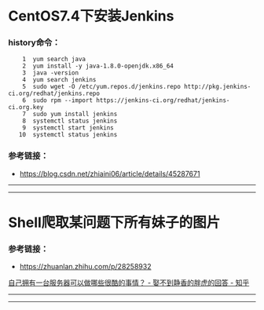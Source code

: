 CentOS7.4下安装Jenkins
===========
### history命令：
```shell
    1  yum search java
    2  yum install -y java-1.8.0-openjdk.x86_64
    3  java -version
    4  yum search jenkins
    5  sudo wget -O /etc/yum.repos.d/jenkins.repo http://pkg.jenkins-ci.org/redhat/jenkins.repo
    6  sudo rpm --import https://jenkins-ci.org/redhat/jenkins-ci.org.key
    7  sudo yum install jenkins
    8  systemctl status jenkins
    9  systemctl start jenkins
   10  systemctl status jenkins
```

### 参考链接：
* https://blog.csdn.net/zhiaini06/article/details/45287671
*******
*******





Shell爬取某问题下所有妹子的图片
========
### 参考链接：
* https://zhuanlan.zhihu.com/p/28258932

[自己拥有一台服务器可以做哪些很酷的事情？ - 娶不到静香的胖虎的回答 - 知乎](https://www.zhihu.com/question/40854395/answer/357230006) <br />


*******
*******
